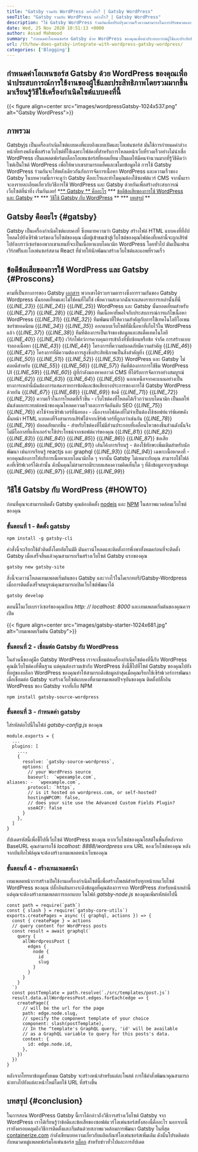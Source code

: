 ```yaml
---
title: "Gatsby รวมกับ WordPress อย่างไร? | Gatsby WordPress" 
seoTitle: "Gatsby รวมกับ WordPress อย่างไร? | Gatsby WordPress" 
description: "ใช้ Gatsby WordPress ร่วมกันเพื่อปรับปรุงความเร็วความสามารถในการปรับขนาดและความปลอดภัยของเว็บไซต์ของคุณ ในบทช่วยสอนนี้คุณจะได้เรียนรู้วิธีการใช้ซอฟต์แวร์โอเพนซอร์ซเหล่านี้" 
date: Wed, 25 Nov 2020 10:51:13 +0000
author: Assad Mahmood
summary: "กำหนดค่าโอเพนซอร์ส Gatsby ด้วย WordPress ของคุณเพื่อนำประสบการณ์ผู้ใช้และประสิทธิภาพโดยรวมมากขึ้น มาเรียนรู้วิธีใช้เครื่องกำเนิดไซต์แบบคงที่นี้กันเถอะ" 
url: /th/how-does-gatsby-integrate-with-wordpress-gatsby-wordpress/
categories: ['Blogging']
---
```


## กำหนดค่าโอเพนซอร์ส Gatsby ด้วย WordPress ของคุณเพื่อนำประสบการณ์การใช้งานของผู้ใช้และประสิทธิภาพโดยรวมมากขึ้น มาเรียนรู้วิธีใช้เครื่องกำเนิดไซต์แบบคงที่นี้

{{< figure align=center src="images/wordpressGatsby-1024x537.png" alt="Gatsby WordPress">}}


## ภาพรวม
Gatsbyjs เป็นเครื่องกำเนิดไซต์แบบคงที่แบบอิงแบบเปิดและโอเพ่นซอร์ส มันใช้การกำหนดค่าล่วงหน้าที่ทรงพลังเพื่อสร้างเว็บไซต์ที่ใช้เฉพาะไฟล์คงที่สำหรับการโหลดหน้าเว็บที่รวดเร็วอย่างไม่น่าเชื่อ WordPress เป็นแพลตฟอร์มบล็อกโอเพนซอร์สที่ยอดเยี่ยม เป็นผลให้มีคนจำนวนมากที่รู้วิธีคิดว่าไซต์เป็นไซต์ WordPress เพื่อให้พวกเขาสามารถแฮ็คและขโมยข้อมูลได้ การใช้ Gatsby WordPress ร่วมกันจะให้พลังเดียวกันกับการจัดการเนื้อหา WordPress และความเร็วของ Gatsby
ในบทความนี้เราจะดูว่า Gatsby คืออะไรและทำไมคุณต้องใช้ซอฟต์แวร์ CMS จากนั้นเราจะลงรายละเอียดเกี่ยวกับวิธีการใช้ WordPress และ Gatsby ด้วยกันเพื่อสร้างประสบการณ์เว็บไซต์ที่น่าทึ่ง เริ่มกันเลย!
  *[** Gatsby ** คืออะไร][1]
  *** [ข้อดีข้อเสียของการใช้ WordPress และ Gatsby][2] **
  *** [วิธีใช้ Gatsby กับ WordPress][3] **
  *** [บทสรุป][4] **

## Gatsby คืออะไร {#gatsby}
Gatsby เป็นเครื่องกำเนิดไซต์แบบคงที่ ซึ่งหมายความว่า Gatsby สร้างไฟล์ HTML แบบคงที่ที่อัปโหลดไปยังเซิร์ฟเวอร์ของเว็บไซต์ของคุณ เมื่อผู้เข้าชมเข้าสู่เว็บไซต์ของคุณไฟล์คงที่เหล่านี้จะถูกเสิร์ฟไปยังเบราว์เซอร์ของพวกเขาแทนที่จะเป็นเนื้อหาแบบไดนามิก WordPress โดยทั่วไป มันเป็นเฟรมเวิร์กฟรีและโอเพ่นซอร์สตาม React ที่ช่วยให้นักพัฒนาสร้างเว็บไซต์และแอพที่รวดเร็ว

## ข้อดีข้อเสียของการใช้ WordPress และ Gatsby {#Proscons}
ตามที่เป็นทางการของ Gatsby [เอกสาร][5] พวกเขาได้รวบรวมตารางซึ่งการรวมกันของ Gatsby Wordpress นั้นยอดเยี่ยมและไม่ใช่คนที่ไม่ใช่ เพื่อความสะดวกฉันจะแสดงรายการเหล่านั้นที่นี่
{{_LINE_23_}}
{{_LINE_24_}}
{{_LINE_25_}}
      WordPress และ Gatsby นั้นยอดเยี่ยมสำหรับ
{{_LINE_27_}}
{{_LINE_28_}}
{{_LINE_29_}}
        ทีมเนื้อหาที่พอใจกับประสบการณ์การแก้ไขเนื้อหา WordPress
{{_LINE_31_}}
{{_LINE_32_}}
        ทีมพัฒนาที่ให้ความสำคัญกับการใช้เทคโนโลยีโอเพนซอร์ซยอดนิยม
{{_LINE_34_}}
{{_LINE_35_}}
        ออกแบบเว็บไซต์ที่มีเนื้อหาที่เก็บไว้ใน WordPress แล้ว
{{_LINE_37_}}
{{_LINE_38_}}
        ทีมที่ต้องการเป็นเจ้าของข้อมูลและสแต็คเทคโนโลยี
{{_LINE_40_}}
{{_LINE_41_}}
        เวิร์กโฟลว์การควบคุมการเข้าถึงที่ซับซ้อนหรือข้อ จำกัด การสร้างแบบจำลองเนื้อหา
{{_LINE_43_}}
{{_LINE_44_}}
        โครงการที่ความปลอดภัยมีความสำคัญ
{{_LINE_46_}}
{{_LINE_47_}}
        โครงการที่มีความต้องการสูงซึ่งประสิทธิภาพเป็นสิ่งสำคัญยิ่ง
{{_LINE_49_}}
{{_LINE_50_}}
{{_LINE_51_}}
{{_LINE_52_}}
{{_LINE_53_}}
      WordPress และ Gatsby ไม่ค่อยดีสำหรับ
{{_LINE_55_}}
{{_LINE_56_}}
{{_LINE_57_}}
        ทีมที่ต้องการการใช้ธีม WordPress UI
{{_LINE_59_}}
{{_LINE_60_}}
        ผู้ที่กำลังมองหาคลาวด์ CMS ที่ได้รับการจัดการอย่างสมบูรณ์
{{_LINE_62_}}
{{_LINE_63_}}
{{_LINE_64_}}
{{_LINE_65_}}
นอกเหนือจากคะแนนอย่างเป็นทางการเหล่านี้ฉันต้องการแสดงรายการข้อดีและข้อเสียบางประการของการใช้ Gatsby WordPress ด้วยกัน
{{_LINE_67_}}
{{_LINE_68_}}
{{_LINE_69_}}
      ข้อดี
{{_LINE_71_}}
{{_LINE_72_}}
{{_LINE_73_}}
        ความเร็วในการโหลดที่เร็วขึ้น - เว็บไซต์คงที่โหลดได้เร็วกว่าแบบไดนามิก เป็นผลให้มันส่งผลกระทบต่อหน้าของคุณโหลดความเร็วและการจัดอันดับ SEO
{{_LINE_75_}}
{{_LINE_76_}}
        ค่าใช้จ่ายเซิร์ฟเวอร์ที่น้อยลง - เนื่องจากไฟล์คงที่ไม่จำเป็นต้องใช้ซอฟท์แวร์พิเศษดังนั้นหน้า HTML แบบคงที่จึงสามารถเสิร์ฟได้จากเซิร์ฟเวอร์ที่ถูกกว่าเช่นกัน
{{_LINE_78_}}
{{_LINE_79_}}
        ปลอดภัยมากขึ้น - สำหรับไซต์คงที่ไม่มีส่วนประกอบที่เคลื่อนไหวของชิ้นส่วนดังนั้นจึงไม่มีโอกาสที่แฮ็กเกอร์จะใช้ประโยชน์จากซอฟต์แวร์ของคุณ
{{_LINE_81_}}
{{_LINE_82_}}
{{_LINE_83_}}
{{_LINE_84_}}
{{_LINE_85_}}
{{_LINE_86_}}
{{_LINE_87_}}
      ข้อเสีย
{{_LINE_89_}}
{{_LINE_90_}}
{{_LINE_91_}}
        เส้นโค้งการเรียนรู้ - ต้องใช้ทักษะเพิ่มเติมสำหรับนักพัฒนา เช่นการเรียนรู้ reactjs และ graphql
{{_LINE_93_}}
{{_LINE_94_}}
        เฉพาะเนื้อหาคงที่ - หากคุณต้องการให้บริการเนื้อหาแบบไดนามิกใด ๆ จากนั้น Gatsby ไม่เหมาะกับคุณ สามารถใช้ไฟล์คงที่เซิร์ฟเวอร์ได้เท่านั้น ดังนั้นคุณไม่สามารถมีระบบแสดงความคิดเห็นใด ๆ ที่ดึงข้อมูลจากฐานข้อมูล
{{_LINE_96_}}
{{_LINE_97_}}
{{_LINE_98_}}
{{_LINE_99_}}

## วิธีใช้ Gatsby กับ WordPress {#HOWTO}
ก่อนที่คุณจะสามารถติดตั้ง Gatsby คุณต้องติดตั้ง [nodejs][6] และ [NPM][7] ในสภาพแวดล้อมเว็บไซต์ของคุณ

### ขั้นตอนที่ 1 - ติดตั้ง gatsby
```
npm install -g gatsby-cli
```
คำสั่งนี้จะเรียกใช้ตัวติดตั้งโดยอัตโนมัติ มันดาวน์โหลดและติดตั้งการพึ่งพาทั้งหมดก่อนที่จะติดตั้ง Gatsby เมื่อเสร็จสิ้นแล้วคุณสามารถเริ่มสร้างเว็บไซต์ Gatsby แรกของคุณ
```
gatsby new gatsby-site
```
สิ่งนี้จะดาวน์โหลดเทมเพลตเริ่มต้นของ Gatsby และวางไว้ในไดเรกทอรี/Gatsby-Wordpress เมื่อการติดตั้งเสร็จสมบูรณ์คุณสามารถเปิดเว็บไซต์พัฒนาได้
```
gatsby develop
```
ตอนนี้ในเว็บเบราว์เซอร์ของคุณป้อน _http: // localhost: 8000_ และเทมเพลตเริ่มต้นของคุณควรเปิด

{{< figure align=center src="images/gatsby-starter-1024x681.jpg" alt="เทมเพลตเริ่มต้น Gatsby">}}


### ขั้นตอนที่ 2 - เชื่อมต่อ Gatsby กับ WordPress
ในส่วนนี้ของคู่มือ Gatsby WordPress เราจะเชื่อมต่อเครื่องกำเนิดไซต์คงที่นี้กับ WordPress คุณมีเว็บไซต์คงที่พื้นฐาน แต่คุณต้องรวมเข้ากับ WordPress สิ่งนี้ชี้ไปที่ไซต์ Gatsby ของคุณไปยังที่อยู่ของบล็อก WordPress ของคุณทำให้สามารถดึงข้อมูลล่าสุดเมื่อคุณเรียกใช้เซิร์ฟเวอร์การพัฒนา เมื่อเชื่อมต่อ Gatsby จะสร้างเว็บไซต์แบบคงที่ตามเทมเพลตปัจจุบันของคุณ
ติดตั้งปลั๊กอิน WordPress ของ Gatsby จากที่เก็บ NPM
```
npm install gatsby-source-wordpress
```

### ขั้นตอนที่ 3 - กำหนดค่า gatsby
ใส่รหัสต่อไปนี้ในไฟล์ _gatsby-config.js_ ของคุณ
```
module.exports = {
  ...
  plugins: [
    ...,
    {
      resolve: `gatsby-source-wordpress`,
      options: {
        // your WordPress source
        baseurl:  `wpexample.com`,
aliases: -  `wpexample.com`,
        protocol: `https`,
        // is it hosted on wordpress.com, or self-hosted?
        hostingWPCOM: false,
        // does your site use the Advanced Custom Fields Plugin?
        useACF: false
      }
    },
  ]
}
```
อัปเดตรหัสนี้เพื่อชี้ไปที่เว็บไซต์ WordPress ของคุณ หากเว็บไซต์ของคุณโฮสต์ในพื้นที่หลังจาก BaseURL คุณสามารถใช้ _localhost: 8888/wordpress_ แทน URL ของเว็บไซต์ของคุณ หลังจากบันทึกไฟล์คุณจะต้องสร้างเทมเพลตหน้าเว็บของคุณ

### ขั้นตอนที่ 4 - สร้างเทมเพลตหน้า
เทมเพลตหน้าการสร้างเปิดใช้งานเครื่องกำเนิดไซต์นี้เพื่อสร้างโพสต์สำหรับทุกหน้าบนเว็บไซต์ WordPress ของคุณ ปลั๊กอินต้นทางจะดึงข้อมูลที่คุณต้องการจาก WordPress สำหรับหน้าเหล่านี้ แต่คุณจะต้องสร้างเทมเพลตการออกแบบ
ในไฟล์ _gatsby-node.js_ ของคุณเพิ่มรหัสต่อไปนี้
```
const path = require(`path`)
const { slash } = require(`gatsby-core-utils`)
exports.createPages = async ({ graphql, actions }) => {
  const { createPage } = actions
  // query content for WordPress posts
  const result = await graphql(`
    query {
      allWordpressPost {
        edges {
          node {
            id
            slug
          }
        }
      }
    }
  `)
  const postTemplate = path.resolve(`./src/templates/post.js`)
  result.data.allWordpressPost.edges.forEach(edge => {
    createPage({
      // will be the url for the page
      path: edge.node.slug,
      // specify the component template of your choice
      component: slash(postTemplate),
      // In the ^template's GraphQL query, 'id' will be available
      // as a GraphQL variable to query for this posts's data.
      context: {
        id: edge.node.id,
      },
    })
  })
}
```
หลังจากโทรหาข้อมูลทั้งหมด Gatsby จะสร้างหน้าสำหรับแต่ละโพสต์ การใช้คำสั่งพัฒนาคุณสามารถนำทางไปยังแต่ละหน้าใหม่โดยใช้ URL ที่สร้างขึ้น

## บทสรุป {#conclusion}
ในการสอน WordPress Gatsby นี้เราได้กล่าวถึงวิธีการสร้างเว็บไซต์ Gatsby จาก WordPress เราได้เรียนรู้ว่าข้อดีและข้อเสียของซอฟต์แวร์โอเพ่นซอร์สทั้งสองนี้คืออะไร นอกจากนี้เรายังครอบคลุมถึงวิธีการติดตั้งและเริ่มต้นด้วยสภาพแวดล้อมการพัฒนา Gatsby
ในที่สุด [containerize.com][8] กำลังเขียนบทความเกี่ยวกับผลิตภัณฑ์โอเพ่นซอร์สเพิ่มเติม ดังนั้นโปรดติดต่อกับหมวดหมู่แพลตฟอร์มโอเพ่นซอร์ส [บล็อก][9] สำหรับข่าวทั่วไปและการอัปเดต

  
[1]: #gatsby
[2]: #proscons
[3]: #howto
[4]: #conclusion
[5]: https://www.gatsbyjs.com/guides/wordpress/
[6]: https://nodejs.org/en/
[7]: https://www.npmjs.com/
[8]: https://www.containerize.com/
[9]: https://products.containerize.com/blogging/
